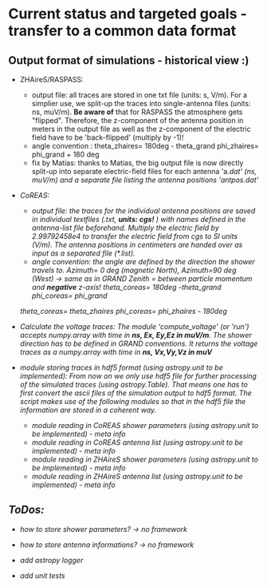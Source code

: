 
# Current status and targeted goals - transfer to a common data format

## Output format of simulations - historical view :)

* ZHAireS/RASPASS: 
    - output file: all traces are stored in one txt file (units: s, V/m). For a simplier use, we split-up the traces into single-antenna files (units: ns, muV/m).
    **Be aware of** that for RASPASS the atmosphere gets "flipped". Therefore, the z-component of the antenna position in meters in the output file as well as the z-component of the electric field have to be 'back-flipped' (multiply by -1)!
    - angle convention :
    theta_zhaires= 180deg - theta_grand
    phi_zhaires= phi_grand + 180 deg
    - fix by Matias: thanks to Matias, the big output file is now directly split-up into separate electric-field files for each antenna 'a<i>.dat' (ns, muV/m) and a separate file listing the antenna positions 'antpos.dat'
    
* CoREAS:
    - output file: the traces for the individual antenna positions are saved in individual textfiles (<name><i>.txt, **units: cgs!** ) with names defined in the antenna-list file beforehand. Multiply the electric field by 2.99792458e4 to transfer the electric field from cgs to SI units (V/m).  The antenna positions in centimeters are handed over as input as a separated file (*.list). 
    - angle convention: the angle are defined by the direction the shower travels to. 
    Azimuth= 0 deg (magnetic North), Azimuth=90 deg (West) -> same as in GRAND
    Zenith = between particle momentum and **negative** z-axis!
    theta_coreas= 180deg -theta_grand
    phi_coreas= phi_grand
    
    theta_coreas= theta_zhaires
    phi_coreas= phi_zhaires - 180deg

* Calculate the voltage traces:
    The module 'compute_voltage' (or 'run') accepts numpy.array with time in **ns, Ex, Ey,Ez in muV/m**. The shower direction has to be defined in GRAND conventions.
    It returns  the voltage traces as a numpy.array with time in **ns, Vx,Vy,Vz in muV**

* module storing traces in hdf5 format (using astropy.unit to be implemented):
    From now on we only use hdf5 file for further processing of the simulated traces (using astropy.Table). That means one has to first convert the ascii files of the simulation output to hdf5 format. The script makes use of the following modules so that in the hdf5 file the information are stored in a coherent way. 
    * module reading in CoREAS shower parameters (using astropy.unit to be implemented) - meta info
    * module reading in CoREAS antenna list (using astropy.unit to be implemented)  - meta info
    * module reading in ZHAireS shower parameters (using astropy.unit to be implemented)  - meta info
    * module reading in ZHAireS antenna list (using astropy.unit to be implemented)  - meta info

    
## ToDos:
* how to store shower parameters? -> no framework
* how to store antenna informations? -> no framework

* add astropy logger
* add unit tests


